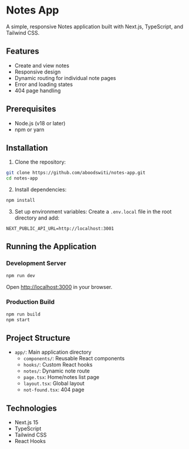 # Notes App

A simple, responsive Notes application built with Next.js, TypeScript, and Tailwind CSS.

## Features

- Create and view notes
- Responsive design
- Dynamic routing for individual note pages
- Error and loading states
- 404 page handling

## Prerequisites

- Node.js (v18 or later)
- npm or yarn

## Installation

1. Clone the repository:
```bash
git clone https://github.com/aboodswiti/notes-app.git
cd notes-app
```

2. Install dependencies:
```bash
npm install
```

3. Set up environment variables:
Create a `.env.local` file in the root directory and add:
```
NEXT_PUBLIC_API_URL=http://localhost:3001
```

## Running the Application

### Development Server

```bash
npm run dev
```

Open [http://localhost:3000](http://localhost:3000) in your browser.

### Production Build

```bash
npm run build
npm start
```

## Project Structure

- `app/`: Main application directory
  - `components/`: Reusable React components
  - `hooks/`: Custom React hooks
  - `notes/`: Dynamic note route
  - `page.tsx`: Home/notes list page
  - `layout.tsx`: Global layout
  - `not-found.tsx`: 404 page

## Technologies

- Next.js 15
- TypeScript
- Tailwind CSS
- React Hooks

